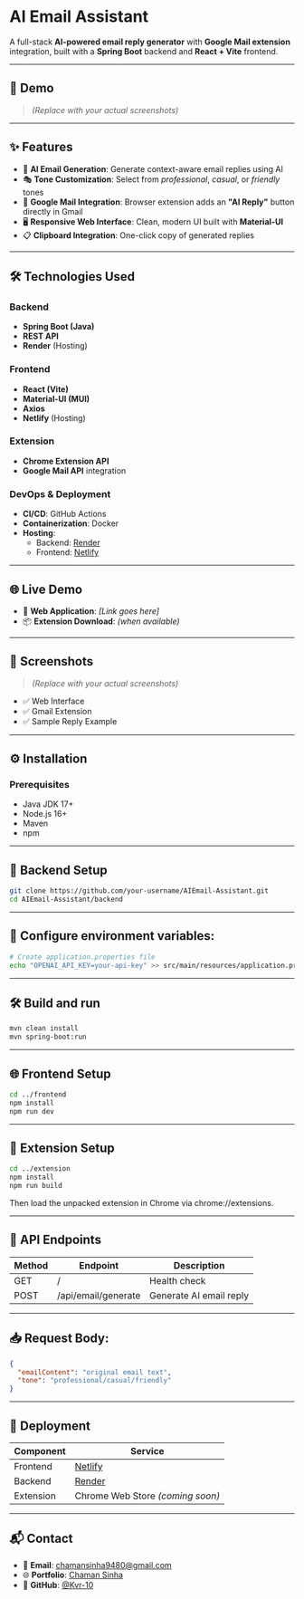 # AI Email Assistant

A full-stack **AI-powered email reply generator** with **Google Mail extension** integration, built with a **Spring Boot** backend and **React + Vite** frontend.

---

## 🚀 Demo

> *(Replace with your actual screenshots)*

---

## ✨ Features

- 🤖 **AI Email Generation**: Generate context-aware email replies using AI  
- 🎭 **Tone Customization**: Select from *professional*, *casual*, or *friendly* tones  
- 📧 **Google Mail Integration**: Browser extension adds an **"AI Reply"** button directly in Gmail  
- 🖥️ **Responsive Web Interface**: Clean, modern UI built with **Material-UI**  
- 📋 **Clipboard Integration**: One-click copy of generated replies  

---

## 🛠️ Technologies Used

### Backend

- **Spring Boot (Java)**
- **REST API**
- **Render** (Hosting)

### Frontend

- **React (Vite)**
- **Material-UI (MUI)**
- **Axios**
- **Netlify** (Hosting)

### Extension

- **Chrome Extension API**
- **Google Mail API** integration

### DevOps & Deployment

- **CI/CD**: GitHub Actions  
- **Containerization**: Docker  
- **Hosting**:
  - Backend: [Render](https://render.com)  
  - Frontend: [Netlify](https://www.netlify.com)  

---

## 🌐 Live Demo

- 🔗 **Web Application**: *[Link goes here]*  
- 📦 **Extension Download**: *(when available)*

---

## 📸 Screenshots

> *(Replace with your actual screenshots)*

- ✅ Web Interface  
- ✅ Gmail Extension  
- ✅ Sample Reply Example  

---

## ⚙️ Installation

### Prerequisites

- Java JDK 17+  
- Node.js 16+  
- Maven  
- npm  

---

## 🔧 Backend Setup

```bash
git clone https://github.com/your-username/AIEmail-Assistant.git
cd AIEmail-Assistant/backend
```

---

## 🔐 Configure environment variables:
```bash
# Create application.properties file
echo "OPENAI_API_KEY=your-api-key" >> src/main/resources/application.properties
```

---

## 🛠️ Build and run 
```bash
mvn clean install
mvn spring-boot:run
```

---

## 🌐 Frontend Setup
```bash
cd ../frontend
npm install
npm run dev
```

---

## 🧩 Extension Setup
```bash
cd ../extension
npm install
npm run build
```
Then load the unpacked extension in Chrome via chrome://extensions.

---

## 📡 API Endpoints
| Method | Endpoint               | Description             |
|--------|------------------------|-------------------------|
|GET	   | /	                    | Health check            | 
|POST	   | /api/email/generate    | Generate AI email reply |

---

## 📥 Request Body:
```json
{
  "emailContent": "original email text",
  "tone": "professional/casual/friendly"
}
```

---

## 🚀 Deployment

| Component | Service             |
|-----------|---------------------|
| Frontend  | [Netlify](https://www.netlify.com)         |
| Backend   | [Render](https://render.com)               |
| Extension | Chrome Web Store    *(coming soon)*        |

---

## 📬 Contact

- 📧 **Email**: [chamansinha9480@gmail.com](mailto:chamansinha9480@gmail.com)
- 🌐 **Portfolio**: [Chaman Sinha](https://your-portfolio-link.com) <!-- Replace with your actual link -->
- 🐙 **GitHub**: [@Kvr-10](https://github.com/Kvr-10)

                                    

